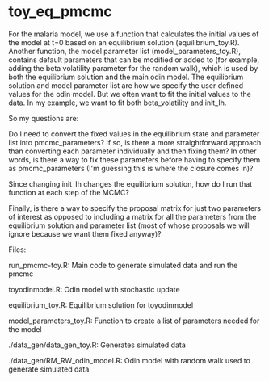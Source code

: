 # toy_eq_pmcmc

For the malaria model, we use a function that calculates the initial values of the model at t=0 based on an equilibrium solution (equilibrium_toy.R). Another function, the model parameter list (model_parameters_toy.R), contains default parameters that can be modified or added to (for example, adding the beta volatility parameter for the random walk), which is used by both the equilibrium solution and the main odin model. The equilibrium solution and model parameter list are how we specify the user defined values for the odin model. But we often want to fit the initial values to the data. In my example, we want to fit both beta_volatility and init_Ih. 

So my questions are:

Do I need to convert the fixed values in the equilibrium state and parameter list into pmcmc_parameters? If so, is there a more straightforward approach than converting each parameter individually and then fixing them? In other words, is there a way to fix these parameters before having to specify them as pmcmc_parameters (I'm guessing this is where the closure comes in)?

Since changing init_Ih changes the equilibrium solution, how do I run that function at each step of the MCMC?

Finally, is there a way to specify the proposal matrix for just two parameters of interest as opposed to including a matrix for all the parameters from the equilibrium solution and parameter list (most of whose proposals we will ignore because we want them fixed anyway)?

Files:

run_pmcmc-toy.R: Main code to generate simulated data and run the pmcmc

toyodinmodel.R: Odin model with stochastic update

equilibrium_toy.R: Equilibrium solution for toyodinmodel

model_parameters_toy.R: Function to create a list of parameters needed for the model

./data_gen/data_gen_toy.R: Generates simulated data

./data_gen/RM_RW_odin_model.R: Odin model with random walk used to generate simulated data

